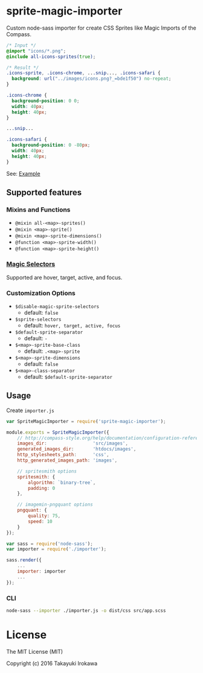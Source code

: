 # sprite-magic-importer
Custom node-sass importer for create CSS Sprites like Magic Imports of the Compass.

```scss
/* Input */
@import "icons/*.png";
@include all-icons-sprites(true);
```

```css
/* Result */
.icons-sprite, .icons-chrome, ...snip..., .icons-safari {
  background: url("../images/icons.png?_=bde1f50") no-repeat;
}

.icons-chrome {
  background-position: 0 0;
  width: 40px;
  height: 40px;
}

...snip...

.icons-safari {
  background-position: 0 -80px;
  width: 40px;
  height: 40px;
}
```

See: [Example](https://github.com/irok/sprite-magic-importer/tree/master/example)

## Supported features

### Mixins and Functions
* `@mixin all-<map>-sprites()`
* `@mixin <map>-sprite()`
* `@mixin <map>-sprite-dimensions()`
* `@function <map>-sprite-width()`
* `@function <map>-sprite-height()`

### [Magic Selectors](http://compass-style.org/help/tutorials/spriting/magic-selectors/)
Supported are hover, target, active, and focus.

### Customization Options
* `$disable-magic-sprite-selectors`
    * default: `false`
* `$sprite-selectors`
    * default: `hover, target, active, focus`
* `$default-sprite-separator`
    * default: `-`
* `$<map>-sprite-base-class`
    * default: `.<map>-sprite`
* `$<map>-sprite-dimensions`
    * default: `false`
* `$<map>-class-separator`
    * default: `$default-sprite-separator`

## Usage
Create `importer.js`

```js
var SpriteMagicImporter = require('sprite-magic-importer');

module.exports = SpriteMagicImporter({
    // http://compass-style.org/help/documentation/configuration-reference/
    images_dir:                 'src/images',
    generated_images_dir:       'htdocs/images',
    http_stylesheets_path:      'css',
    http_generated_images_path: 'images',

    // spritesmith options
    spritesmith: {
        algorithm: `binary-tree`,
        padding: 0
    },

    // imagemin-pngquant options
    pngquant: {
        quality: 75,
        speed: 10
    }
});
```

```js
var sass = require('node-sass');
var importer = require('./importer');

sass.render({
    ...
    importer: importer
    ...
});
```

### CLI
```bash
node-sass --importer ./importer.js -o dist/css src/app.scss
```

# License

The MIT License (MIT)

Copyright (c) 2016 Takayuki Irokawa
